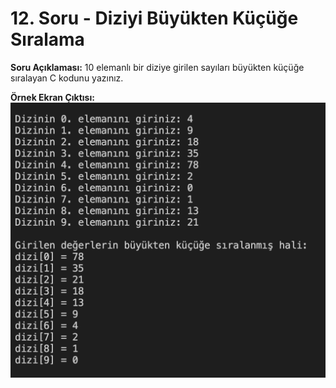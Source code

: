 # 12. Soru - Diziyi Büyükten Küçüğe Sıralama

**Soru Açıklaması:**
10 elemanlı bir diziye girilen sayıları büyükten küçüğe sıralayan C kodunu yazınız.

**Örnek Ekran Çıktısı:** 
![alt text](../Ekran-Çıktıları/Ekran-Resmi_12.png)